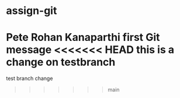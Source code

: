 # assign-git
Pete Rohan Kanaparthi
first Git message
<<<<<<< HEAD
this is a change on testbranch
=======
test branch change
>>>>>>> main
